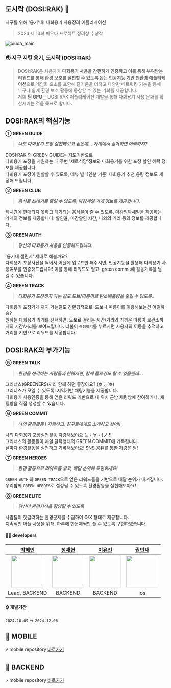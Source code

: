 ##  도시락 (DOSI:RAK) 🌱
지구를 위해 '용기'내! 다회용기 사용장려 어플리케이션 
> 2024 제 13회 피우다 프로젝트 장려상 수상작

![piuda_main](https://github.com/user-attachments/assets/0bed80b9-aa8c-4029-ab57-fb10e656c8ab)

### 🌏 지구 지킬 용기, 도시락 (DOSI:RAK) 
>  DOSI:RAK은 사용자가 **다회용기 사용을 간편하게 인증하고 이를 통해 부여받는 리워드를 통해 환경 보호를 실천할 수 있도록 돕는 인공지능 기반 친환경 애플리케이션**으로
게임화 요소를 포함해 즐거움을 더하고 다양한 네트워킹 기능을 통해 누구나 쉽게 환경 보호 활동에 동참할 수 있는 기회를 제공합니다. </br>
저희 **팀 GPU**는 DOSI:RAK 어플리케이션 개발을 통해 다회용기 사용 문화를 확산시키는 것을 목표로 합니다.  
<!--①②③④⑤⑥⑦⑧⑨⑩-->
##  DOSI:RAK의 핵심기능
**① GREEN GUIDE** 

> ***나도 다회용기 포장 실천해보고 싶은데... 가게에서 싫어하면 어떡하지?***

DOSI:RAK 의 GREEN GUIDE는 지도기반으로 </br>
다회용기 포장을 지원하는 내 주변 '제로식당'정보와 다회용기를 위한 포장 할인 혜택 정보를 제공합니다. </br>
다회용기 포장이 원할할 수 있도록, 메뉴 별 '1인분 기준' 다회용기 추천 용량 정보도 제공해 드립니다. 

**② GREEN CLUB** 
> ***음식물 쓰레기를 줄일 수 있도록, 마감세일 가게 정보를 제공합니다.***

제시간에 판매되지 못하고 폐기되는 음식물이 줄 수 있도록, 마감임박세일을 제공하는 가게의 정보를 제공합니다.
할인율, 마감할인 시간, 나와의 거리 등의 정보를 제공합니다.

**③ GREEN AUTH** 
> ***당신의 다회용기 사용을 인증해드립니다.***

'용기내 챌린지' 제대로 해볼까요? </br>
다회용기 포장사진을 찍어서 어플에 업로드만 해주시면, 인공지능을 활용해 다회용기 사용여부를 인증해드립니다!
이를 통해 리워드도 얻고, green commit에 활동기록을 남길 수 있습니다.

**④ GREEN TRACK** 
> ***다회용기 포장까지 가는 길도 도보/따릉이로 탄소배출량을 줄일 수 있도록..***

다회용기 포장가게 까지 가는길도 친환경적으로! 도보나 따릉이를 이용해보는건 어떨까요? </br>
원하는 다회용기 가게를 선택하면, 도보로 걸리는 시간/거리와 가까운 따릉이 보관소까지의 시간/거리를 보여드립니다.
더불어 `측정하기`를 누르시면 사용자의 이동을 추적하고 거리를 기반으로 리워드를 제공합니다.

<!--①②③④⑤⑥⑦⑧⑨⑩-->
##  DOSI:RAK의 부가기능
**⑤ GREEN TALK** 

> ***환경을 생각하는 사람들과 친해지면, 함께 플로깅도 할 수 있을텐데...***

그리너스(GREENERS)끼리 함께 하면 좋잖아요? (❁´◡`❁)</br>
그리너스가 모일 수 있도록! 지역기반 채팅기능을 제공합니다. </br>
다회용기 사용인증을 통해 얻은 리워드 기반으로 내 위치 근방 채팅방에 참여하거나, 채팅방을 직접 생성할 수 있습니다. 


**⑥ GREEN COMMIT** 

> ***나의 환경활동 ! 자랑하고, 친구들에게도 소개하고 싶어!!***

나의 다회용기 포장실천활동 자랑해보야요 (。・∀・)ノ !! </br>
그리너스의 활동들이 매일 달력형태의 GREEN COMMIT에 기록됩니다. </br>
날마다 환경활동을 실천하고 기록해보아요! SNS 공유를 통한 자랑은 덤! 

**⑦ GREEN HEROES** 

> ***환경 활동으로 리워드를 쌓고, 매달 순위에 도전하세요!***

`GREEN AUTH` 와 `GREEN TRACK`으로 얻은 리워드들을 기반으로 매달 순위가 매겨집니다.</br>
우리함께 `GREEN HEROES`로 설정될 수 있도록 환경활동을 실천해보아요!

**⑧ GREEN ELITE** 

> ***당신이 환경지식을 함양할 수 있도록***

사람들이 헷갈려하는 환경문제를 수집하여 O/X 형태로 제공합니다.</br>
지속적인 어플 사용을 위해, 하루에 한문제씩만 풀 수 있도록 구현하였습니다.</br>

#### 👩‍💻 developers
|[박해인](https://github.com/femmefatalehaein)|[정재현](https://github.com/hyeonjaez)|[이유진](https://github.com/yyujin1231)|[권민재](https://github.com/gomminjae)|
|:---:|:---:|:---:|:---:|
| <img src="https://avatars.githubusercontent.com/u/75514808?v=4" width="100">  | <img src="https://avatars.githubusercontent.com/u/50399586?v=4" width="100">|<img src="https://avatars.githubusercontent.com/u/118620724?v=4" width="100">|<img src="https://avatars.githubusercontent.com/u/48856104?v=4" width="100">|
|Lead, BACKEND| BACKEND | BACKEND | ios |

#### ⌚️ 개발기간
` 2024.10.09 ` → `2024.12.06`

## 📱 MOBILE
⚡️ mobile repository [바로가기](https://github.com/DOSI-RAK/dosirak-ios)

## 🚩 BACKEND
⚡️ mobile repository [바로가기](https://github.com/DOSI-RAK/dosirak-be)

